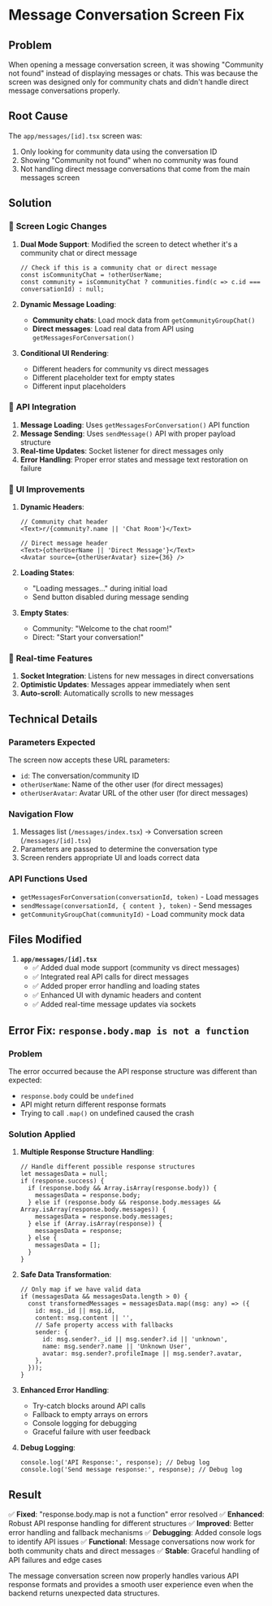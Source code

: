 # Message Conversation Screen Fix

## Problem
When opening a message conversation screen, it was showing "Community not found" instead of displaying messages or chats. This was because the screen was designed only for community chats and didn't handle direct message conversations properly.

## Root Cause
The `app/messages/[id].tsx` screen was:
1. Only looking for community data using the conversation ID
2. Showing "Community not found" when no community was found
3. Not handling direct message conversations that come from the main messages screen

## Solution

### 🔧 **Screen Logic Changes**

1. **Dual Mode Support**: Modified the screen to detect whether it's a community chat or direct message
   ```tsx
   // Check if this is a community chat or direct message
   const isCommunityChat = !otherUserName;
   const community = isCommunityChat ? communities.find(c => c.id === conversationId) : null;
   ```

2. **Dynamic Message Loading**: 
   - **Community chats**: Load mock data from `getCommunityGroupChat()`
   - **Direct messages**: Load real data from API using `getMessagesForConversation()`

3. **Conditional UI Rendering**:
   - Different headers for community vs direct messages
   - Different placeholder text for empty states
   - Different input placeholders

### 📡 **API Integration**

1. **Message Loading**: Uses `getMessagesForConversation()` API function
2. **Message Sending**: Uses `sendMessage()` API with proper payload structure
3. **Real-time Updates**: Socket listener for direct messages only
4. **Error Handling**: Proper error states and message text restoration on failure

### 🎨 **UI Improvements**

1. **Dynamic Headers**:
   ```tsx
   // Community chat header
   <Text>r/{community?.name || 'Chat Room'}</Text>
   
   // Direct message header  
   <Text>{otherUserName || 'Direct Message'}</Text>
   <Avatar source={otherUserAvatar} size={36} />
   ```

2. **Loading States**: 
   - "Loading messages..." during initial load
   - Send button disabled during message sending

3. **Empty States**:
   - Community: "Welcome to the chat room!"
   - Direct: "Start your conversation!"

### 🔄 **Real-time Features**

1. **Socket Integration**: Listens for new messages in direct conversations
2. **Optimistic Updates**: Messages appear immediately when sent
3. **Auto-scroll**: Automatically scrolls to new messages

## Technical Details

### **Parameters Expected**
The screen now accepts these URL parameters:
- `id`: The conversation/community ID
- `otherUserName`: Name of the other user (for direct messages)  
- `otherUserAvatar`: Avatar URL of the other user (for direct messages)

### **Navigation Flow**
1. Messages list (`/messages/index.tsx`) → Conversation screen (`/messages/[id].tsx`)
2. Parameters are passed to determine the conversation type
3. Screen renders appropriate UI and loads correct data

### **API Functions Used**
- `getMessagesForConversation(conversationId, token)` - Load messages
- `sendMessage(conversationId, { content }, token)` - Send messages
- `getCommunityGroupChat(communityId)` - Load community mock data

## Files Modified

1. **`app/messages/[id].tsx`**
   - ✅ Added dual mode support (community vs direct messages)
   - ✅ Integrated real API calls for direct messages  
   - ✅ Added proper error handling and loading states
   - ✅ Enhanced UI with dynamic headers and content
   - ✅ Added real-time message updates via sockets

## Error Fix: `response.body.map is not a function`

### **Problem**
The error occurred because the API response structure was different than expected:
- `response.body` could be `undefined` 
- API might return different response formats
- Trying to call `.map()` on undefined caused the crash

### **Solution Applied**
1. **Multiple Response Structure Handling**:
   ```tsx
   // Handle different possible response structures
   let messagesData = null;
   if (response.success) {
     if (response.body && Array.isArray(response.body)) {
       messagesData = response.body;
     } else if (response.body && response.body.messages && Array.isArray(response.body.messages)) {
       messagesData = response.body.messages;
     } else if (Array.isArray(response)) {
       messagesData = response;
     } else {
       messagesData = [];
     }
   }
   ```

2. **Safe Data Transformation**:
   ```tsx
   // Only map if we have valid data
   if (messagesData && messagesData.length > 0) {
     const transformedMessages = messagesData.map((msg: any) => ({
       id: msg._id || msg.id,
       content: msg.content || '',
       // Safe property access with fallbacks
       sender: {
         id: msg.sender?._id || msg.sender?.id || 'unknown',
         name: msg.sender?.name || 'Unknown User',
         avatar: msg.sender?.profileImage || msg.sender?.avatar,
       },
     }));
   }
   ```

3. **Enhanced Error Handling**:
   - Try-catch blocks around API calls
   - Fallback to empty arrays on errors
   - Console logging for debugging
   - Graceful failure with user feedback

4. **Debug Logging**:
   ```tsx
   console.log('API Response:', response); // Debug log
   console.log('Send message response:', response); // Debug log
   ```

## Result

✅ **Fixed**: "response.body.map is not a function" error resolved
✅ **Enhanced**: Robust API response handling for different structures
✅ **Improved**: Better error handling and fallback mechanisms
✅ **Debugging**: Added console logs to identify API issues
✅ **Functional**: Message conversations now work for both community chats and direct messages
✅ **Stable**: Graceful handling of API failures and edge cases

The message conversation screen now properly handles various API response formats and provides a smooth user experience even when the backend returns unexpected data structures.
